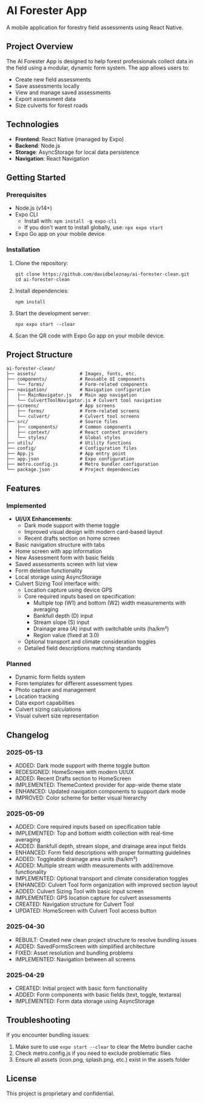 # AI Forester App

A mobile application for forestry field assessments using React Native.

## Project Overview

The AI Forester App is designed to help forest professionals collect data in the field using a modular, dynamic form system. The app allows users to:

- Create new field assessments
- Save assessments locally
- View and manage saved assessments
- Export assessment data
- Size culverts for forest roads

## Technologies

- **Frontend**: React Native (managed by Expo)
- **Backend**: Node.js
- **Storage**: AsyncStorage for local data persistence
- **Navigation**: React Navigation

## Getting Started

### Prerequisites

- Node.js (v14+)
- Expo CLI
  - Install with: `npm install -g expo-cli`
  - If you don't want to install globally, use: `npx expo start`
- Expo Go app on your mobile device

### Installation

1. Clone the repository:
   ```
   git clone https://github.com/davidbeleznay/ai-forester-clean.git
   cd ai-forester-clean
   ```

2. Install dependencies:
   ```
   npm install
   ```

3. Start the development server:
   ```
   npx expo start --clear
   ```

4. Scan the QR code with Expo Go app on your mobile device.

## Project Structure

```
ai-forester-clean/
├── assets/                # Images, fonts, etc.
├── components/            # Reusable UI components
│   └── forms/             # Form-related components
├── navigation/            # Navigation configuration
│   ├── MainNavigator.js   # Main app navigation
│   └── CulvertToolNavigator.js # Culvert tool navigation
├── screens/               # App screens
│   ├── forms/             # Form-related screens
│   └── culvert/           # Culvert tool screens
├── src/                   # Source files
│   ├── components/        # Common components
│   ├── context/           # React context providers
│   └── styles/            # Global styles
├── utils/                 # Utility functions
├── config/                # Configuration files
├── App.js                 # App entry point
├── app.json               # Expo configuration
├── metro.config.js        # Metro bundler configuration
└── package.json           # Project dependencies
```

## Features

### Implemented
- **UI/UX Enhancements**:
  - Dark mode support with theme toggle
  - Improved visual design with modern card-based layout
  - Recent drafts section on home screen
- Basic navigation structure with tabs
- Home screen with app information
- New Assessment form with basic fields
- Saved assessments screen with list view
- Form deletion functionality
- Local storage using AsyncStorage
- Culvert Sizing Tool interface with:
  - Location capture using device GPS
  - Core required inputs based on specification:
    - Multiple top (W1) and bottom (W2) width measurements with averaging
    - Bankfull depth (D) input
    - Stream slope (S) input
    - Drainage area (A) input with switchable units (ha/km²)
    - Region value (fixed at 3.0)
  - Optional transport and climate consideration toggles
  - Detailed field descriptions matching standards

### Planned
- Dynamic form fields system
- Form templates for different assessment types
- Photo capture and management
- Location tracking
- Data export capabilities
- Culvert sizing calculations
- Visual culvert size representation

## Changelog

### 2025-05-13
- ADDED: Dark mode support with theme toggle button
- REDESIGNED: HomeScreen with modern UI/UX
- ADDED: Recent Drafts section to HomeScreen
- IMPLEMENTED: ThemeContext provider for app-wide theme state
- ENHANCED: Updated navigation components to support dark mode
- IMPROVED: Color scheme for better visual hierarchy

### 2025-05-09
- ADDED: Core required inputs based on specification table
- IMPLEMENTED: Top and bottom width collection with real-time averaging
- ADDED: Bankfull depth, stream slope, and drainage area input fields
- ENHANCED: Form field descriptions with proper formatting guidelines
- ADDED: Toggleable drainage area units (ha/km²)
- ADDED: Multiple stream width measurements with add/remove functionality
- IMPLEMENTED: Optional transport and climate consideration toggles
- ENHANCED: Culvert Tool form organization with improved section layout
- ADDED: Culvert Sizing Tool with basic input screen
- IMPLEMENTED: GPS location capture for culvert assessments
- CREATED: Navigation structure for Culvert Tool
- UPDATED: HomeScreen with Culvert Tool access button

### 2025-04-30
- REBUILT: Created new clean project structure to resolve bundling issues
- ADDED: SavedFormsScreen with simplified architecture
- FIXED: Asset resolution and bundling problems
- IMPLEMENTED: Navigation between all screens

### 2025-04-29
- CREATED: Initial project with basic form functionality
- ADDED: Form components with basic fields (text, toggle, textarea)
- IMPLEMENTED: Form data storage using AsyncStorage

## Troubleshooting

If you encounter bundling issues:

1. Make sure to use `expo start --clear` to clear the Metro bundler cache
2. Check metro.config.js if you need to exclude problematic files
3. Ensure all assets (icon.png, splash.png, etc.) exist in the assets folder

## License

This project is proprietary and confidential.
